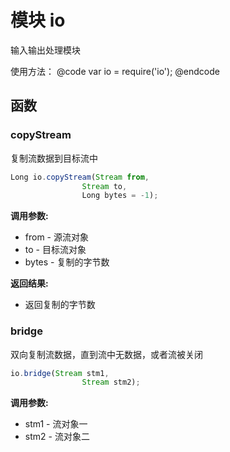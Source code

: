 # 模块 io
输入输出处理模块

使用方法：
@code
var io = require(&#39;io&#39;);
@endcode
## 函数
        
### copyStream
复制流数据到目标流中
```JavaScript
Long io.copyStream(Stream from,
                Stream to,
                Long bytes = -1);
```

**调用参数:**
* from - 源流对象
* to - 目标流对象
* bytes - 复制的字节数

**返回结果:**
* 返回复制的字节数

### bridge
双向复制流数据，直到流中无数据，或者流被关闭
```JavaScript
io.bridge(Stream stm1,
                Stream stm2);
```

**调用参数:**
* stm1 - 流对象一
* stm2 - 流对象二

